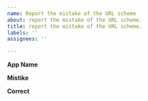 ```yaml
---
name: Report the mistake of the URL scheme
about: report the mistake of the URL scheme.
title: report the mistake of the URL scheme.
labels: ''
assignees: ''

---
```


**App Name**

**Mistike**

**Correct**
